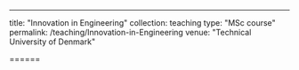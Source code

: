 ---
title: "Innovation in Engineering"
collection: teaching
type: "MSc course"
permalink: /teaching/Innovation-in-Engineering
venue: "Technical University of Denmark"

======
